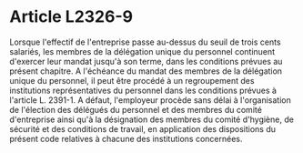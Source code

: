 # Article L2326-9

Lorsque l'effectif de l'entreprise passe au-dessus du seuil de trois cents salariés, les membres de la délégation unique du personnel continuent d'exercer leur mandat jusqu'à son terme, dans les conditions prévues au présent chapitre. A l'échéance du mandat des membres de la délégation unique du personnel, il peut être procédé à un regroupement des institutions représentatives du personnel dans les conditions prévues à l'article L. 2391-1. A défaut, l'employeur procède sans délai à l'organisation de l'élection des délégués du personnel et des membres du comité d'entreprise ainsi qu'à la désignation des membres du comité d'hygiène, de sécurité et des conditions de travail, en application des dispositions du présent code relatives à chacune des institutions concernées.